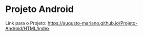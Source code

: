 # Projeto Android
 
Link para o Projeto: https://augusto-mariano.github.io/Projeto-Android/HTML/index
